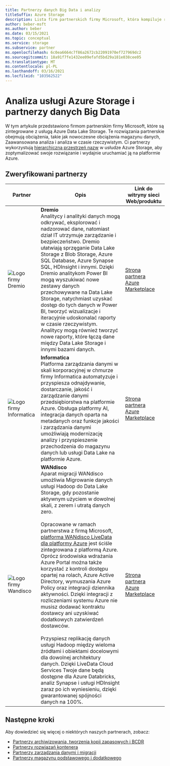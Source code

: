 ```yaml
---
title: Partnerzy danych Big Data i analizy
titleSuffix: Azure Storage
description: Lista firm partnerskich firmy Microsoft, która kompiluje rozwiązania klientów na potrzeby danych Big Data i analizy za pomocą usługi Azure Storage
author: beber-msft
ms.author: beber
ms.date: 03/15/2021
ms.topic: conceptual
ms.service: storage
ms.subservice: partner
ms.openlocfilehash: 6c0ea6664c7f86a2672cb22091970ef727969dc2
ms.sourcegitcommit: 18a91f7fe1432ee09efafd5bd29a181e038cee05
ms.translationtype: MT
ms.contentlocale: pl-PL
ms.lasthandoff: 03/16/2021
ms.locfileid: "103562522"
---
```

# <a name="azure-storage-analytics-and-big-data-partners"></a>Analiza usługi Azure Storage i partnerzy danych Big Data

W tym artykule przedstawiono firmom partnerskim firmy Microsoft, które są zintegrowane z usługą Azure Data Lake Storage. Te rozwiązania partnerskie obejmują obciążenia, takie jak nowoczesne obciążenia magazynu danych, Zaawansowana analiza i analiza w czasie rzeczywistym. Ci partnerzy wykorzystują [hierarchiczną przestrzeń nazw](../../../blobs/data-lake-storage-namespace.md) w usłudze Azure Storage, aby zoptymalizować swoje rozwiązanie i wydajnie uruchamiać ją na platformie Azure.

## <a name="verified-partners"></a>Zweryfikowani partnerzy

| Partner | Opis | Link do witryny sieci Web/produktu |
| ------- | ----------- | -------------------- |
|![Logo firmy Dremio](./media/dremio-logo.png) |**Dremio**<br>Analitycy i analityki danych mogą odkrywać, eksplorować i nadzorować dane, natomiast dział IT utrzymuje zarządzanie i bezpieczeństwo. Dremio ułatwiają sprzęganie Data Lake Storage z Blob Storage, Azure SQL Database, Azure Synapse SQL, HDInsight i innymi. Dzięki Dremio analitykom Power BI mogą wyszukiwać nowe zestawy danych przechowywane na Data Lake Storage, natychmiast uzyskać dostęp do tych danych w Power BI, tworzyć wizualizacje i iteracyjnie udoskonalać raporty w czasie rzeczywistym. Analitycy mogą również tworzyć nowe raporty, które łączą dane między Data Lake Storage i innymi bazami danych.|[Strona partnera](https://www.dremio.com/azure/)<br>[Azure Marketplace](https://azuremarketplace.microsoft.com/marketplace/apps/dremiocorporation.dremio_ce)<br>|
![Logo firmy Informatica](./media/informatica-logo.png) |**Informatica**<br>Platforma zarządzania danymi w skali korporacyjnej w chmurze firmy Informatica automatyzuje i przyspiesza odnajdywanie, dostarczanie, jakość i zarządzanie danymi przedsiębiorstwa na platformie Azure. Obsługa platformy AI, integracja danych oparta na metadanych oraz funkcje jakości i zarządzania danymi umożliwiają modernizację analizy i przyspieszenie przechodzenia do magazynu danych lub usługi Data Lake na platformie Azure.|[Strona partnera](https://www.informatica.com/azure)<br>[Azure Marketplace](https://azuremarketplace.microsoft.com/marketplace/apps/informatica.annualiics?tab=Overview)|
![Logo firmy Wandisco](./media/wandisco-logo.jpg) |**WANdisco**<br>Aparat migracji WANdisco umożliwia Migrowanie danych usługi Hadoop do Data Lake Storage, gdy pozostanie aktywnym użyciem w dowolnej skali, z zerem i utratą danych zero.<br><br>Opracowane w ramach partnerstwa z firmą Microsoft, [platforma WANdisco LiveData dla platformy Azure](../../../blobs/migrate-gen2-wandisco-live-data-platform.md) jest ściśle zintegrowana z platformą Azure. Oprócz środowiska wdrażania Azure Portal można także korzystać z kontroli dostępu opartej na rolach, Azure Active Directory, wymuszania Azure Policy oraz integracji dziennika aktywności. Dzięki integracji z rozliczeniami systemu Azure nie musisz dodawać kontraktu dostawcy ani uzyskiwać dodatkowych zatwierdzeń dostawców.<br><br>Przyspiesz replikację danych usługi Hadoop między wieloma źródłami i obiektami docelowymi dla dowolnej architektury danych. Dzięki LiveData Cloud Services Twoje dane będą dostępne dla Azure Databricks, analiz Synapse i usługi HDInsight zaraz po ich wyniesieniu, dzięki gwarantowanej spójności danych na 100%. |[Strona partnera](https://www.wandisco.com/microsoft/)<br>[Azure Marketplace](https://azuremarketplace.microsoft.com/marketplace/apps/wandisco.ldm?tab=Overview)|

## <a name="next-steps"></a>Następne kroki

Aby dowiedzieć się więcej o niektórych naszych partnerach, zobacz:

- [Partnerzy archiwizowania, tworzenia kopii zapasowych i BCDR](..\backup-archive-disaster-recovery\partner-overview.md)
-  [Partnerzy rozwiązań kontenera](..\container-solutions\partner-overview.md)
- [Partnerzy zarządzania danymi i migracji](..\data-management\partner-overview.md)
- [Partnerzy magazynu podstawowego i dodatkowego](..\primary-secondary-storage\partner-overview.md)
